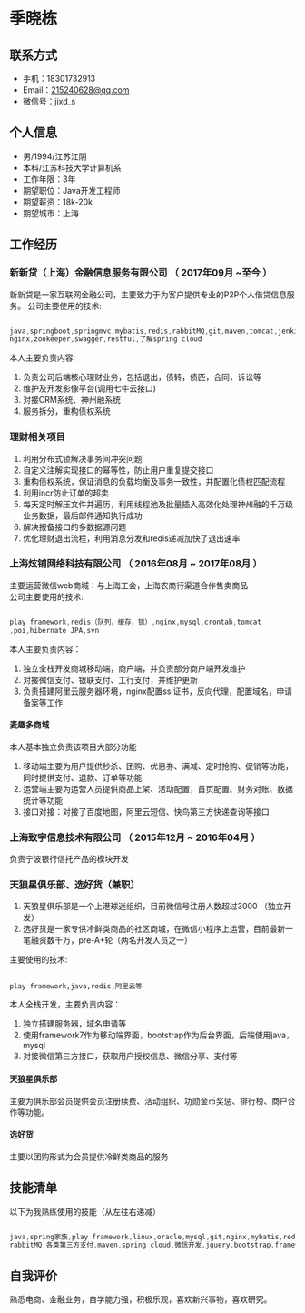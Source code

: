 # 季晓栋

## 联系方式

- 手机：18301732913
- Email：215240628@qq.com
- 微信号：jixd_s

## 个人信息

 - 男/1994/江苏江阴 
 - 本科/江苏科技大学计算机系 
 - 工作年限：3年
 - 期望职位：Java开发工程师
 - 期望薪资：18k-20k
 - 期望城市：上海


## 工作经历

### 新新贷（上海）金融信息服务有限公司 （ 2017年09月 ~至今 ）
新新贷是一家互联网金融公司，主要致力于为客户提供专业的P2P个人借贷信息服务。 
公司主要使用的技术:
```java

java,springboot,springmvc,mybatis,redis,rabbitMQ,git,maven,tomcat,jenkins,
nginx,zookeeper,swagger,restful,了解spring cloud

```  

本人主要负责内容:

1. 负责公司后端核心理财业务，包括退出，债转，债匹，合同，诉讼等
2. 维护及开发影像平台(调用七牛云接口)
3. 对接CRM系统、神州融系统
4. 服务拆分，重构债权系统

### 理财相关项目
1. 利用分布式锁解决事务间冲突问题
2. 自定义注解实现接口的幂等性，防止用户重复提交接口
3. 重构债权系统，保证消息的负载均衡及事务一致性，并配置化债权匹配流程
4. 利用incr防止订单的超卖
5. 每天定时解压文件并遍历，利用线程池及批量插入高效化处理神州融的千万级业务数据，最后邮件通知执行成功
6. 解决报备接口的多数据源问题
7. 优化理财退出流程，利用消息分发和redis递减加快了退出速率



 
### 上海炫铺网络科技有限公司 （ 2016年08月 ~ 2017年08月 ）

主要运营微信web商城：与上海工会，上海农商行渠道合作售卖商品  
公司主要使用的技术:
```java

play framework,redis（队列，缓存，锁）,nginx,mysql,crontab,tomcat
,poi,hibernate JPA,svn

```     
本人主要负责内容：  

1. 独立全栈开发商城移动端，商户端，并负责部分商户端开发维护
2. 对接微信支付、银联支付、工行支付，并维护更新
3. 负责搭建阿里云服务器环境，nginx配置ssl证书，反向代理，配置域名，申请备案等工作


#### 麦趣多商城 
本人基本独立负责该项目大部分功能
1. 移动端主要为用户提供秒杀、团购、优惠券、满减、定时抢购、促销等功能，同时提供支付、退款、订单等功能
2. 运营端主要为运营人员提供商品上架、活动配置，首页配置、财务对账、数据统计等功能
3. 接口对接：对接了百度地图，阿里云短信、快鸟第三方快递查询等接口

### 上海致宇信息技术有限公司 （ 2015年12月 ~ 2016年04月 ）

负责宁波银行信托产品的模块开发

### 天狼星俱乐部、选好货（兼职）  
1. 天狼星俱乐部是一个上港球迷组织，目前微信号注册人数超过3000 （独立开发）
2. 选好货是一家专供冷鲜类商品的社区商城，在微信小程序上运营，目前最新一笔融资数千万，pre-A+轮（两名开发人员之一）

主要使用的技术:
```

play framework,java,redis,阿里云等

```   
本人全栈开发，主要负责内容： 

1. 独立搭建服务器，域名申请等
2. 使用framework7作为移动端界面，bootstrap作为后台界面，后端使用java，mysql
3. 对接微信第三方接口，获取用户授权信息、微信分享、支付等


#### 天狼星俱乐部
主要为俱乐部会员提供会员注册续费、活动组织、功勋金币奖惩、排行榜、商户合作等功能。

#### 选好货
主要以团购形式为会员提供冷鲜类商品的服务


## 技能清单

以下为我熟练使用的技能（从左往右递减）


```java

java,spring家族,play framework,linux,oracle,mysql,git,nginx,mybatis,redis,
rabbitMQ,各类第三方支付,maven,spring cloud,微信开发,jquery,bootstrap,framework7

```
## 自我评价
熟悉电商、金融业务，自学能力强，积极乐观，喜欢新兴事物，喜欢研究。






